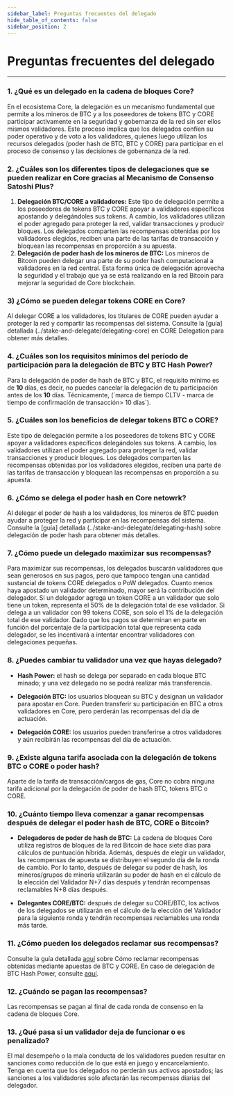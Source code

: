 ```yaml
---
sidebar_label: Preguntas frecuentes del delegado
hide_table_of_contents: false
sidebar_position: 2
---
```


# Preguntas frecuentes del delegado

---

### 1. ¿Qué es un delegado en la cadena de bloques Core?

En el ecosistema Core, la delegación es un mecanismo fundamental que permite a los mineros de BTC y a los poseedores de tokens BTC y CORE participar activamente en la seguridad y gobernanza de la red sin ser ellos mismos validadores. Este proceso implica que los delegados confíen su poder operativo y de voto a los validadores, quienes luego utilizan los recursos delegados (poder hash de BTC, BTC y CORE) para participar en el proceso de consenso y las decisiones de gobernanza de la red.

### 2. ¿Cuáles son los diferentes tipos de delegaciones que se pueden realizar en Core gracias al Mecanismo de Consenso Satoshi Plus?

1. **Delegación BTC/CORE a validadores:** Este tipo de delegación permite a los poseedores de tokens BTC y CORE apoyar a validadores específicos apostando y delegándoles sus tokens. A cambio, los validadores utilizan el poder agregado para proteger la red, validar transacciones y producir bloques. Los delegados comparten las recompensas obtenidas por los validadores elegidos, reciben una parte de las tarifas de transacción y bloquean las recompensas en proporción a su apuesta.
2. **Delegación de poder hash de los mineros de BTC:** Los mineros de Bitcoin pueden delegar una parte de su poder hash computacional a validadores en la red central. Esta forma única de delegación aprovecha la seguridad y el trabajo que ya se está realizando en la red Bitcoin para mejorar la seguridad de Core blockchain.

### 3) ¿Cómo se pueden delegar tokens CORE en Core?

Al delegar CORE a los validadores, los titulares de CORE pueden ayudar a proteger la red y compartir las recompensas del sistema. Consulte la [guía] detallada (../stake-and-delegate/delegating-core) en CORE Delegation para obtener más detalles.

### 4. ¿Cuáles son los requisitos mínimos del período de participación para la delegación de BTC y BTC Hash Power?

Para la delegación de poder de hash de BTC y BTC, el requisito mínimo es de **10** días, es decir, no puedes cancelar la delegación de tu participación antes de los **10** días. Técnicamente, (\`marca de tiempo CLTV - marca de tiempo de confirmación de transacción> 10 días\`).

### 5. ¿Cuáles son los beneficios de delegar tokens BTC o CORE?

Este tipo de delegación permite a los poseedores de tokens BTC y CORE apoyar a validadores específicos delegándoles sus tokens. A cambio, los validadores utilizan el poder agregado para proteger la red, validar transacciones y producir bloques. Los delegados comparten las recompensas obtenidas por los validadores elegidos, reciben una parte de las tarifas de transacción y bloquean las recompensas en proporción a su apuesta.

### 6. ¿Cómo se delega el poder hash en Core netowrk?

Al delegar el poder de hash a los validadores, los mineros de BTC pueden ayudar a proteger la red y participar en las recompensas del sistema. Consulte la [guía] detallada (../stake-and-delegate/delegating-hash) sobre delegación de poder hash para obtener más detalles.

### 7. ¿Cómo puede un delegado maximizar sus recompensas?

Para maximizar sus recompensas, los delegados buscarán validadores que sean generosos en sus pagos, pero que tampoco tengan una cantidad sustancial de tokens CORE delegados o PoW delegados. Cuanto menos haya apostado un validador determinado, mayor será la contribución del delegador. Si un delegador agrega un token CORE a un validador que solo tiene un token, representa el 50% de la delegación total de ese validador. Si delega a un validador con 99 tokens CORE, son solo el 1% de la delegación total de ese validador. Dado que los pagos se determinan en parte en función del porcentaje de la participación total que representa cada delegador, se les incentivará a intentar encontrar validadores con delegaciones pequeñas.

### 8. ¿Puedes cambiar tu validador una vez que hayas delegado?

- **Hash Power:** el hash se delega por separado en cada bloque BTC minado; y una vez delegado no se podrá realizar más transferencia.

- **Delegación BTC:** los usuarios bloquean su BTC y designan un validador para apostar en Core. Pueden transferir su participación en BTC a otros validadores en Core, pero perderán las recompensas del día de actuación.

- **Delegación CORE:** los usuarios pueden transferirse a otros validadores y aún recibirán las recompensas del día de actuación.

### 9. ¿Existe alguna tarifa asociada con la delegación de tokens BTC o CORE o poder hash?

Aparte de la tarifa de transacción/cargos de gas, Core no cobra ninguna tarifa adicional por la delegación de poder de hash BTC, tokens BTC o CORE.

### 10. ¿Cuánto tiempo lleva comenzar a ganar recompensas después de delegar el poder hash de BTC, CORE o Bitcoin?

- **Delegadores de poder de hash de BTC:** La cadena de bloques Core utiliza registros de bloques de la red Bitcoin de hace siete días para cálculos de puntuación híbrida. Además, después de elegir un validador, las recompensas de apuesta se distribuyen el segundo día de la ronda de cambio. Por lo tanto, después de delegar su poder de hash, los mineros/grupos de minería utilizarán su poder de hash en el cálculo de la elección del Validador N+7 días después y tendrán recompensas reclamables N+8 días después.

- **Delegantes CORE/BTC:** después de delegar su CORE/BTC, los activos de los delegados se utilizarán en el cálculo de la elección del Validador para la siguiente ronda y tendrán recompensas reclamables una ronda más tarde.

### 11. ¿Cómo pueden los delegados reclamar sus recompensas?

Consulte la guía detallada [aquí](../stake-and-delegate/delegating-core#claiming-rewards) sobre Cómo reclamar recompensas obtenidas mediante apuestas de BTC y CORE. En caso de delegación de BTC Hash Power, consulte [aquí](../stake-and-delegate/delegating-hash#implementation).

### 12. ¿Cuándo se pagan las recompensas?

Las recompensas se pagan al final de cada ronda de consenso en la cadena de bloques Core.

### 13. ¿Qué pasa si un validador deja de funcionar o es penalizado?

El mal desempeño o la mala conducta de los validadores pueden resultar en sanciones como reducción de lo que está en juego y encarcelamiento. Tenga en cuenta que los delegados no perderán sus activos apostados; las sanciones a los validadores solo afectarán las recompensas diarias del delegador.
